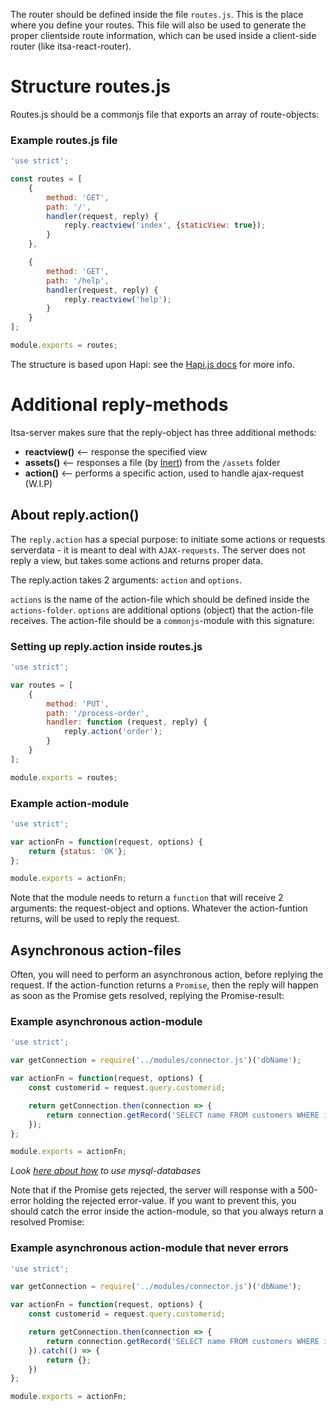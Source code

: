 The router should be defined inside the file `routes.js`. This is the place where you define your routes. This file will also be used to generate the proper clientside route information, which can be used inside a client-side router (like itsa-react-router).

# Structure routes.js

Routes.js should be a commonjs file that exports an array of route-objects:

### Example routes.js file
```js
'use strict';

const routes = [
    {
        method: 'GET',
        path: '/',
        handler(request, reply) {
            reply.reactview('index', {staticView: true});
        }
    },

    {
        method: 'GET',
        path: '/help',
        handler(request, reply) {
            reply.reactview('help');
        }
    }
];

module.exports = routes;
```

The structure is based upon Hapi: see the [Hapi.js docs](http://hapijs.com) for more info.

# Additional reply-methods

Itsa-server makes sure that the reply-object has three additional methods:

* **reactview()** <-- response the specified view
* **assets()** <-- responses a file (by [Inert](https://github.com/hapijs/inert)) from the `/assets` folder
* **action()** <-- performs a specific action, used to handle ajax-request (W.I.P)

## About reply.action()

The `reply.action` has a special purpose: to initiate some actions or requests serverdata - it is meant to deal with `AJAX-requests`. The server does not reply a view, but takes some actions and returns proper data.

The reply.action takes 2 arguments: `action` and `options`.

`actions` is the name of the action-file which should be defined inside the `actions-folder`. `options` are additional options (object) that the action-file receives. The action-file should be a `commonjs`-module with this signature:

### Setting up reply.action inside routes.js
```js
'use strict';

var routes = [
    {
        method: 'PUT',
        path: '/process-order',
        handler: function (request, reply) {
            reply.action('order');
        }
    }
];

module.exports = routes;
```

### Example action-module
```js
'use strict';

var actionFn = function(request, options) {
    return {status: 'OK'};
};

module.exports = actionFn;
```

Note that the module needs to return a `function` that will receive 2 arguments: the request-object and options. Whatever the action-funtion returns, will be used to reply the request.

## Asynchronous action-files
Often, you will need to perform an asynchronous action, before replying the request. If the action-function returns a `Promise`, then the reply will happen as soon as the Promise gets resolved, replying the Promise-result:

### Example asynchronous action-module
```js
'use strict';

var getConnection = require('../modules/connector.js')('dbName');

var actionFn = function(request, options) {
    const customerid = request.query.customerid;

    return getConnection.then(connection => {
        return connection.getRecord('SELECT name FROM customers WHERE id=?', customerid)
    });
};

module.exports = actionFn;
```
*Look [here about how](/databases) to use mysql-databases*

Note that if the Promise gets rejected, the server will response with a 500-error holding the rejected error-value. If you want to prevent this, you should catch the error inside the action-module, so that you always return a resolved Promise:

### Example asynchronous action-module that never errors
```js
'use strict';

var getConnection = require('../modules/connector.js')('dbName');

var actionFn = function(request, options) {
    const customerid = request.query.customerid;

    return getConnection.then(connection => {
        return connection.getRecord('SELECT name FROM customers WHERE id=?', customerid)
    }).catch(() => {
        return {};
    })
};

module.exports = actionFn;
```
